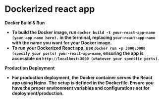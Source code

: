 # Dockerized react app

<b>Docker Build & Run <b>
- To build the Docker image, run `docker build -t your-react-app-name (your app name here).` in the terminal, replacing `your-react-app-name` with the name you want for your Docker image.
- To run your Dockerized React app, use `docker run -p 3000:3000 (specify your ports) your-react-app-name`, ensuring the app is accessible on `http://localhost:3000 (whatever your specific ports)`.

<b>Production Deployment<b>
- For production deployment, the Docker container serves the React app using Nginx. The setup is defined in the Dockerfile. Ensure you have the proper environment variables and configurations set for deployment/production.
